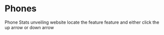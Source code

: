 # Phones
Phone Stats unveiling website locate the feature feature and either click the up arrow or down arrow
